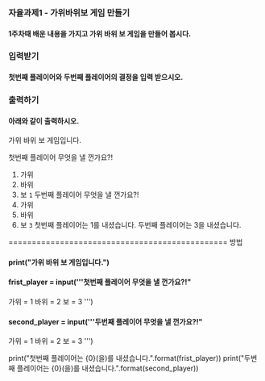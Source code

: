 ### 자율과제1 - 가위바위보 게임 만들기
#### 1주차때 배운 내용을 가지고 가위 바위 보 게임을 만들어 봅시다.

### 입력받기
#### 첫번째 플레이어와 두번째 플레이어의 결정을 입력 받으시오.

### 출력하기
#### 아래와 같이 출력하시오.

가위 바위 보 게임입니다.

첫번째 플레이어 무엇을 낼 껀가요?!
1. 가위
2. 바위
3. 보
`1`
두번째 플레이어 무엇을 낼 껀가요?!
1. 가위
2. 바위
3. 보
`3`
첫번째 플레이어는 1를 내셨습니다.
두번째 플레이어는 3을 내셨습니다.

===============================================
방법

#### print("가위 바위 보 게임입니다.")

#### frist_player = input('''첫번째 플레이어 무엇을 낼 껀가요?!"
가위 = 1
바위 = 2
보 = 3
''')

#### second_player = input('''두번째 플레이어 무엇을 낼 껀가요?!"
가위 = 1
바위 = 2
보 = 3
''')

print("첫번째 플레이어는 {0}(을)를 내셨습니다.".format(frist_player))
print("두번째 플레이어는 {0}(을)를 내셨습니다.".format(second_player))
